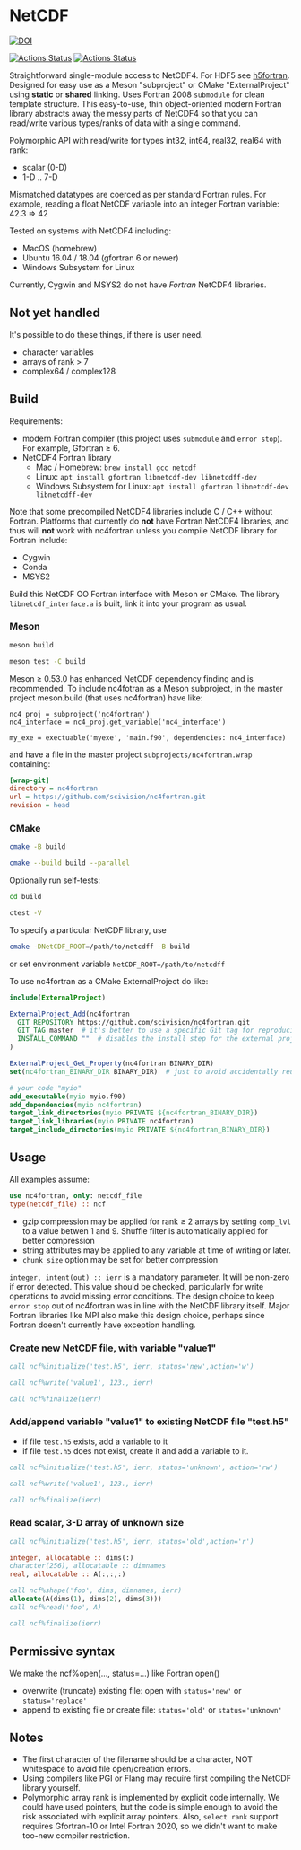 # NetCDF

[![DOI](https://zenodo.org/badge/229812591.svg)](https://zenodo.org/badge/latestdoi/229812591)

[![Actions Status](https://github.com/scivision/nc4fortran/workflows/ci_linux/badge.svg)](https://github.com/scivision/nc4fortran/actions)
[![Actions Status](https://github.com/scivision/nc4fortran/workflows/ci_mac/badge.svg)](https://github.com/scivision/nc4fortran/actions)

Straightforward single-module access to NetCDF4.
For HDF5 see [h5fortran](https://github.com/scivision/h5fortran).
Designed for easy use as a Meson "subproject" or CMake "ExternalProject" using **static** or **shared** linking.
Uses Fortran 2008 `submodule` for clean template structure.
This easy-to-use, thin object-oriented modern Fortran library abstracts away the messy parts of NetCDF4 so that you can read/write various types/ranks of data with a single command.

Polymorphic API with read/write for types int32, int64, real32, real64 with rank:

* scalar (0-D)
* 1-D .. 7-D

Mismatched datatypes are coerced as per standard Fortran rules.
For example, reading a float NetCDF variable into an integer Fortran variable:  42.3 => 42

Tested on systems with NetCDF4 including:

* MacOS (homebrew)
* Ubuntu 16.04 / 18.04 (gfortran 6 or newer)
* Windows Subsystem for Linux

Currently, Cygwin and MSYS2 do not have *Fortran* NetCDF4 libraries.

## Not yet handled

It's possible to do these things, if there is user need.

* character variables
* arrays of rank > 7
* complex64 / complex128

## Build

Requirements:

* modern Fortran compiler (this project uses `submodule` and `error stop`). For example, Gfortran &ge; 6.
* NetCDF4 Fortran library
  * Mac / Homebrew: `brew install gcc netcdf`
  * Linux: `apt install gfortran libnetcdf-dev libnetcdff-dev`
  * Windows Subsystem for Linux: `apt install gfortran libnetcdf-dev libnetcdff-dev`

Note that some precompiled NetCDF4 libraries include C / C++ without Fortran.
Platforms that currently do **not** have Fortran NetCDF4 libraries, and thus will **not** work with nc4fortran unless you compile NetCDF library for Fortran include:

* Cygwin
* Conda
* MSYS2

Build this NetCDF OO Fortran interface with Meson or CMake.
The library `libnetcdf_interface.a` is built, link it into your program as usual.

### Meson

```sh
meson build

meson test -C build
```

Meson &ge; 0.53.0 has enhanced NetCDF dependency finding and is recommended.
To include nc4fotran as a Meson subproject, in the master project meson.build (that uses nc4fortran) have like:

```meson
nc4_proj = subproject('nc4fortran')
nc4_interface = nc4_proj.get_variable('nc4_interface')

my_exe = exectuable('myexe', 'main.f90', dependencies: nc4_interface)
```

and have a file in the master project `subprojects/nc4fortran.wrap` containing:

```ini
[wrap-git]
directory = nc4fortran
url = https://github.com/scivision/nc4fortran.git
revision = head
```

### CMake

```sh
cmake -B build

cmake --build build --parallel
```

Optionally run self-tests:

```sh
cd build

ctest -V
```

To specify a particular NetCDF library, use

```sh
cmake -DNetCDF_ROOT=/path/to/netcdff -B build
```

or set environment variable `NetCDF_ROOT=/path/to/netcdff`

To use nc4fortran as a CMake ExternalProject do like:

```cmake
include(ExternalProject)

ExternalProject_Add(nc4fortran
  GIT_REPOSITORY https://github.com/scivision/nc4fortran.git
  GIT_TAG master  # it's better to use a specific Git tag for reproducibility
  INSTALL_COMMAND ""  # disables the install step for the external project
)

ExternalProject_Get_Property(nc4fortran BINARY_DIR)
set(nc4fortran_BINARY_DIR BINARY_DIR)  # just to avoid accidentally reusing the variable name.

# your code "myio"
add_executable(myio myio.f90)
add_dependencies(myio nc4fortran)
target_link_directories(myio PRIVATE ${nc4fortran_BINARY_DIR})
target_link_libraries(myio PRIVATE nc4fortran)
target_include_directories(myio PRIVATE ${nc4fortran_BINARY_DIR})
```

## Usage

All examples assume:

```fortran
use nc4fortran, only: netcdf_file
type(netcdf_file) :: ncf
```

* gzip compression may be applied for rank &ge; 2 arrays by setting `comp_lvl` to a value betwen 1 and 9.
  Shuffle filter is automatically applied for better compression
* string attributes may be applied to any variable at time of writing or later.
* `chunk_size` option may be set for better compression

`integer, intent(out) :: ierr` is a mandatory parameter. It will be non-zero if error detected.
This value should be checked, particularly for write operations to avoid missing error conditions.
The design choice to keep `error stop` out of nc4fortran was in line with the NetCDF library itself.
Major Fortran libraries like MPI also make this design choice, perhaps since Fortran doesn't currently
have exception handling.

### Create new NetCDF file, with variable "value1"

```fortran
call ncf%initialize('test.h5', ierr, status='new',action='w')

call ncf%write('value1', 123., ierr)

call ncf%finalize(ierr)
```

### Add/append variable "value1" to existing NetCDF file "test.h5"

* if file `test.h5` exists, add a variable to it
* if file `test.h5` does not exist, create it and add a variable to it.

```fortran
call ncf%initialize('test.h5', ierr, status='unknown', action='rw')

call ncf%write('value1', 123., ierr)

call ncf%finalize(ierr)
```

### Read scalar, 3-D array of unknown size

```fortran
call ncf%initialize('test.h5', ierr, status='old',action='r')

integer, allocatable :: dims(:)
character(256), allocatable :: dimnames
real, allocatable :: A(:,:,:)

call ncf%shape('foo', dims, dimnames, ierr)
allocate(A(dims(1), dims(2), dims(3)))
call ncf%read('foo', A)

call ncf%finalize(ierr)
```

## Permissive syntax

We make the ncf%open(..., status=...) like Fortran open()

* overwrite (truncate) existing file: open with `status='new'` or `status='replace'`
* append to existing file or create file: `status='old'` or `status='unknown'`

## Notes

* The first character of the filename should be a character, NOT whitespace to avoid file open/creation errors.
* Using compilers like PGI or Flang may require first compiling the NetCDF library yourself.
* Polymorphic array rank is implemented by explicit code internally. We could have used pointers, but the code is simple enough to avoid the risk associated with explicit array pointers. Also, `select rank` support requires Gfortran-10 or Intel Fortran 2020, so we didn't want to make too-new compiler restriction.
